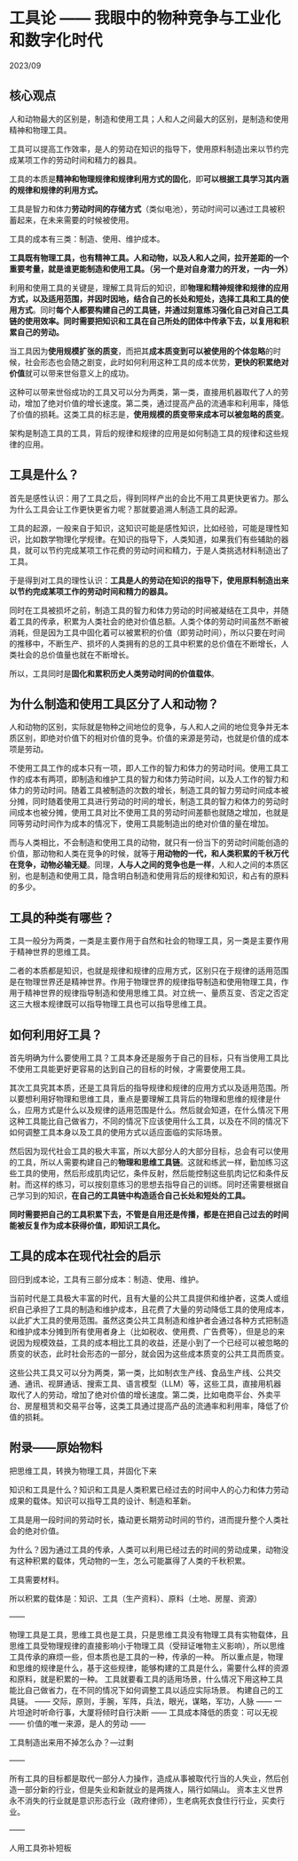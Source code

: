 # 工具论 —— 我眼中的物种竞争与工业化和数字化时代

2023/09

## 核心观点

人和动物最大的区别是，制造和使用工具；人和人之间最大的区别，是制造和使用精神和物理工具。

工具可以提高工作效率，是人的劳动在知识的指导下，使用原料制造出来以节约完成某项工作的劳动时间和精力的器具。

工具的本质是**精神和物理规律和规律利用方式的固化**，即**可以根据工具学习其内涵的规律和规律的利用方式。**

工具是智力和体力**劳动时间的存储方式**（类似电池），劳动时间可以通过工具被积蓄起来，在未来需要的时候被使用。

工具的成本有三类：制造、使用、维护成本。

**工具既有物理工具，也有精神工具。人和动物，以及人和人之间，拉开差距的一个重要考量，就是谁更能制造和使用工具。（另一个是对自身潜力的开发，一内一外）**

利用和使用工具的关键是，理解工具背后的知识，即**物理和精神规律和规律的应用方式，以及适用范围，并因时因地，结合自己的长处和短处，选择工具和工具的使用方式**。同时**每个人都要构建自己的工具链，并通过刻意练习强化自己对自己工具链的使用效率。同时需要把知识和工具在自己所处的团体中传承下去，以复用和积累自己的劳动。**

当工具因为**使用规模扩张的质变**，而把其**成本质变到可以被使用的个体忽略**的时候，社会形态也会随之剧变，此时如何利用这种工具的成本优势，**更快的积累绝对价值**就可以带来世俗意义上的成功。

这种可以带来世俗成功的工具又可以分为两类，第一类，直接用机器取代了人的劳动，增加了绝对价值的增长速度。第二类，通过提高产品的流通率和利用率，降低了价值的损耗。这类工具的标志是，**使用规模的质变带来成本可以被忽略的质变**。

架构是制造工具的工具，背后的规律和规律的应用是如何制造工具的规律和这些规律的应用。



## 工具是什么？

首先是感性认识：用了工具之后，得到同样产出的会比不用工具更快更省力。那么为什么工具会让工作更快更省力呢？那就要追溯人制造工具的起源。

工具的起源，一般来自于知识，这知识可能是感性知识，比如经验，可能是理性知识，比如数学物理化学规律。在知识的指导下，人类知道，如果我们有些辅助的器具，就可以节约完成某项工作花费的劳动时间和精力，于是人类挑选材料制造出了工具。

于是得到对工具的理性认识：**工具是人的劳动在知识的指导下，使用原料制造出来以节约完成某项工作的劳动时间和精力的器具。**

同时在工具被损坏之前，制造工具的智力和体力劳动的时间被凝结在工具中，并随着工具的传承，积累为人类社会的绝对价值总额。人类个体的劳动时间虽然不断被消耗，但是因为工具中固化着可以被累积的价值（即劳动时间），所以只要在时间的推移中，不断生产、损坏的人类拥有的总的工具中积累的总价值在不断增长，人类社会的总价值量也就在不断增长。

所以，工具同时是**固化和累积历史人类劳动时间的价值载体**。



## 为什么制造和使用工具区分了人和动物？

人和动物的区别，实际就是物种之间地位的竞争，与人和人之间的地位竞争并无本质区别，即绝对价值下的相对价值的竞争。价值的来源是劳动，也就是价值的成本项是劳动。

不使用工具工作的成本只有一项，即人工作的智力和体力的劳动时间。使用工具工作的成本有两项，即制造和维护工具的智力和体力劳动时间，以及人工作的智力和体力的劳动时间。随着工具被制造的次数的增长，制造工具的智力劳动时间成本被分摊，同时随着使用工具进行劳动的时间的增长，制造工具的智力和体力的劳动时间成本也被分摊，使用工具对比不使用工具的劳动时间差额也就随之增加，也就是同等劳动时间作为成本的情况下，使用工具能制造出的绝对价值的量在增加。

而与人类相比，不会制造和使用工具的动物，就只有一份当下的劳动时间能创造的价值，那动物和人类在竞争的时候，就等于**用动物的一代，和人类积累的千秋万代在竞争，动物必输无疑**。同理，**人与人之间的竞争也是一样**，人和人之间的本质区别，也是制造和使用工具，隐含明白制造和使用背后的规律和知识，和占有的原料的多少。



## 工具的种类有哪些？

工具一般分为两类，一类是主要作用于自然和社会的物理工具，另一类是主要作用于精神世界的思维工具。

二者的本质都是知识，也就是规律和规律的应用方式，区别只在于规律的适用范围是在物理世界还是精神世界。作用于物理世界的规律指导制造和使用物理工具，作用于精神世界的规律指导制造和使用思维工具。对立统一、量质互变、否定之否定这三大根本规律既可以指导物理工具也可以指导思维工具。



## 如何利用好工具？

首先明确为什么要使用工具？工具本身还是服务于自己的目标，只有当使用工具比不使用工具能更好更容易的达到自己的目标的时候，才需要使用工具。

其次工具究其本质，还是工具背后的指导规律和规律的应用方式以及适用范围。所以要想利用好物理和思维工具，重点是要理解工具背后的物理和思维的规律是什么，应用方式是什么以及规律的适用范围是什么。然后就会知道，在什么情况下用这种工具能比自己做省力，不同的情况下应该使用什么工具，以及在不同的情况下如何调整工具本身以及工具的使用方式以适应面临的实际场景。

然后因为现代社会工具的极大丰富，所以大部分人的大部分目标，总会有可以使用的工具，所以人需要构建自己的**物理和思维工具链**。这就和练武一样，勤加练习这些工具的使用，然后形成肌肉记忆，条件反射，然后能控制这些肌肉记忆和条件反射。而这样的练习，可以按刻意练习的思想去指导自己的训练。同时还需要根据自己学习到的知识，**在自己的工具链中构造适合自己长处和短处的工具。**

**同时需要把自己的工具积累下去，不管是自用还是传播，都是在把自己过去的时间能被反复作为成本获得价值，即知识工具化。**



## 工具的成本在现代社会的启示

回归到成本论，工具有三部分成本：制造、使用、维护。

当前时代是工具极大丰富的时代，且有大量的公共工具提供和维护者，这类人或组织自己承担了工具的制造和维护成本，且花费了大量的劳动降低工具的使用成本，以此扩大工具的使用范围。虽然这类公共工具制造和维护者会通过各种方式把制造和维护成本分摊到所有使用者身上（比如税收、使用费、广告费等），但是总的来说因为规模效益，工具的成本相比工具的收益，还是小到了一个已经可以被忽略的质变的状态，此时社会形态的一部分，就会因为这些成本质变的公共工具而质变。

这些公共工具又可以分为两类，第一类，比如制衣生产线、食品生产线、公共交通、通讯、视屏通话、搜索工具、语言模型（LLM）等，这些工具，直接用机器取代了人的劳动，增加了绝对价值的增长速度。第二类，比如电商平台、外卖平台、房屋租赁和交易平台等，这类工具通过提高产品的流通率和利用率，降低了价值的损耗。





## 附录——原始物料

把思维工具，转换为物理工具，并固化下来

知识和工具是什么？知识和工具是人类积累已经过去的时间中人的心力和体力劳动成果的载体。知识可以指导工具的设计、制造和革新。

工具是用一段时间的劳动时长，撬动更长期劳动时间的节约，进而提升整个人类社会的绝对价值。

为什么？因为通过工具的传承，人类可以利用已经过去的时间的劳动成果，动物没有这种积累的载体，凭动物的一生，怎么可能赢得了人类的千秋积累。

工具需要材料。

所以积累的载体是：知识、工具（生产资料）、原料（土地、房屋、资源）

——

物理工具是工具，思维工具也是工具，只是思维工具没有物理工具有实物载体，且思维工具受物理规律的直接影响小于物理工具（受辩证唯物主义影响），所以思维工具传承的麻烦一些，但本质也是工具的一种，传承的一种。
所以重点是，物理和思维的规律是什么，基于这些规律，能够构建的工具是什么，需要什么样的资源和原料，就是积累的一种。
工具就要看工具的适用场景，什么情况下用这种工具能比自己做省力，在不同的情况下如何调整工具以适应实际场景。
构建自己的工具链。
——
交际，原则，手腕，军阵，兵法，眼光，谋略，军功，人脉
——
一片坦途时听命行事，大厦将倾时自行决断
——
工具成本降低的质变：可以无视
——
价值的唯一来源，是人的劳动
——

工具制造出来用不掉怎么办？—过剩

——

所有工具的目标都是取代一部分人力操作，造成从事被取代行当的人失业，然后创造一部分新的行业，但是失业和新就业的是两拨人，隔行如隔山。
资本主义世界永不消失的行业就是意识形态行业（政府律师），生老病死衣食住行行业，买卖行业。

——

人用工具弥补短板
